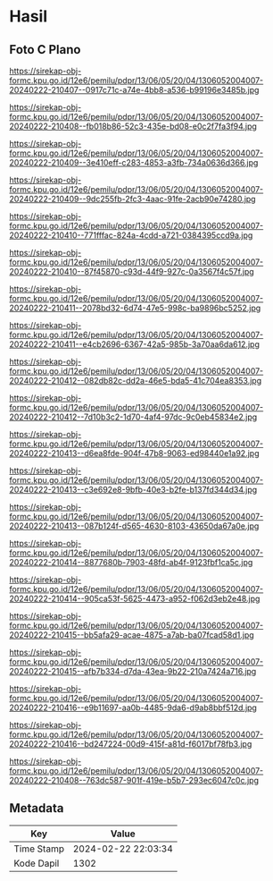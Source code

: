 # Hasil

## Foto C Plano

https://sirekap-obj-formc.kpu.go.id/12e6/pemilu/pdpr/13/06/05/20/04/1306052004007-20240222-210407--0917c71c-a74e-4bb8-a536-b99196e3485b.jpg

https://sirekap-obj-formc.kpu.go.id/12e6/pemilu/pdpr/13/06/05/20/04/1306052004007-20240222-210408--fb018b86-52c3-435e-bd08-e0c2f7fa3f94.jpg

https://sirekap-obj-formc.kpu.go.id/12e6/pemilu/pdpr/13/06/05/20/04/1306052004007-20240222-210409--3e410eff-c283-4853-a3fb-734a0636d366.jpg

https://sirekap-obj-formc.kpu.go.id/12e6/pemilu/pdpr/13/06/05/20/04/1306052004007-20240222-210409--9dc255fb-2fc3-4aac-91fe-2acb90e74280.jpg

https://sirekap-obj-formc.kpu.go.id/12e6/pemilu/pdpr/13/06/05/20/04/1306052004007-20240222-210410--771fffac-824a-4cdd-a721-0384395ccd9a.jpg

https://sirekap-obj-formc.kpu.go.id/12e6/pemilu/pdpr/13/06/05/20/04/1306052004007-20240222-210410--87f45870-c93d-44f9-927c-0a3567f4c57f.jpg

https://sirekap-obj-formc.kpu.go.id/12e6/pemilu/pdpr/13/06/05/20/04/1306052004007-20240222-210411--2078bd32-6d74-47e5-998c-ba9896bc5252.jpg

https://sirekap-obj-formc.kpu.go.id/12e6/pemilu/pdpr/13/06/05/20/04/1306052004007-20240222-210411--e4cb2696-6367-42a5-985b-3a70aa6da612.jpg

https://sirekap-obj-formc.kpu.go.id/12e6/pemilu/pdpr/13/06/05/20/04/1306052004007-20240222-210412--082db82c-dd2a-46e5-bda5-41c704ea8353.jpg

https://sirekap-obj-formc.kpu.go.id/12e6/pemilu/pdpr/13/06/05/20/04/1306052004007-20240222-210412--7d10b3c2-1d70-4af4-97dc-9c0eb45834e2.jpg

https://sirekap-obj-formc.kpu.go.id/12e6/pemilu/pdpr/13/06/05/20/04/1306052004007-20240222-210413--d6ea8fde-904f-47b8-9063-ed98440e1a92.jpg

https://sirekap-obj-formc.kpu.go.id/12e6/pemilu/pdpr/13/06/05/20/04/1306052004007-20240222-210413--c3e692e8-9bfb-40e3-b2fe-b137fd344d34.jpg

https://sirekap-obj-formc.kpu.go.id/12e6/pemilu/pdpr/13/06/05/20/04/1306052004007-20240222-210413--087b124f-d565-4630-8103-43650da67a0e.jpg

https://sirekap-obj-formc.kpu.go.id/12e6/pemilu/pdpr/13/06/05/20/04/1306052004007-20240222-210414--8877680b-7903-48fd-ab4f-9123fbf1ca5c.jpg

https://sirekap-obj-formc.kpu.go.id/12e6/pemilu/pdpr/13/06/05/20/04/1306052004007-20240222-210414--905ca53f-5625-4473-a952-f062d3eb2e48.jpg

https://sirekap-obj-formc.kpu.go.id/12e6/pemilu/pdpr/13/06/05/20/04/1306052004007-20240222-210415--bb5afa29-acae-4875-a7ab-ba07fcad58d1.jpg

https://sirekap-obj-formc.kpu.go.id/12e6/pemilu/pdpr/13/06/05/20/04/1306052004007-20240222-210415--afb7b334-d7da-43ea-9b22-210a7424a716.jpg

https://sirekap-obj-formc.kpu.go.id/12e6/pemilu/pdpr/13/06/05/20/04/1306052004007-20240222-210416--e9b11697-aa0b-4485-9da6-d9ab8bbf512d.jpg

https://sirekap-obj-formc.kpu.go.id/12e6/pemilu/pdpr/13/06/05/20/04/1306052004007-20240222-210416--bd247224-00d9-415f-a81d-f6017bf78fb3.jpg

https://sirekap-obj-formc.kpu.go.id/12e6/pemilu/pdpr/13/06/05/20/04/1306052004007-20240222-210408--763dc587-901f-419e-b5b7-293ec6047c0c.jpg


## Metadata

| Key        | Value               |
| ---------- | ------------------- |
| Time Stamp | 2024-02-22 22:03:34 |
| Kode Dapil | 1302                |



